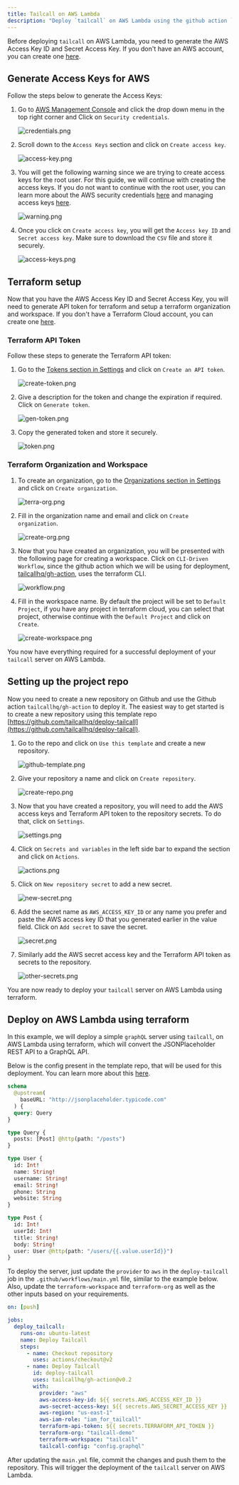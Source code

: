 ```yaml
---
title: Tailcall on AWS Lambda
description: "Deploy `tailcall` on AWS Lambda using the github action `tailcallhq/gh-action`"
---
```


Before deploying `tailcall` on AWS Lambda, you need to generate the AWS Access Key ID and Secret Access Key. If you don't have an AWS account, you can create one [here](https://aws.amazon.com/).

## Generate Access Keys for AWS

Follow the steps below to generate the Access Keys:

1. Go to [AWS Management Console](https://console.aws.amazon.com/) and click the drop down menu in the top right corner and Click on `Security credentials`.

   ![credentials.png](../static/images/aws/credentials.png)

2. Scroll down to the `Access Keys` section and click on `Create access key`.

   ![access-key.png](../static/images/aws/access-key.png)

3. You will get the following warning since we are trying to create access keys for the root user. For this guide, we will continue with creating the access keys. If you do not want to continue with the root user, you can learn more about the AWS security credentials [here](https://docs.aws.amazon.com/IAM/latest/UserGuide/security-creds.html) and managing access keys [here](https://docs.aws.amazon.com/IAM/latest/UserGuide/id_credentials_access-keys.html?icmpid=docs_iam_console#Using_CreateAccessKey).

   ![warning.png](../static/images/aws/warning.png)

4. Once you click on `Create access key`, you will get the `Access key ID` and `Secret access key`. Make sure to download the `CSV` file and store it securely.

   ![access-keys.png](../static/images/aws/access-keys.png)

## Terraform setup

Now that you have the AWS Access Key ID and Secret Access Key, you will need to generate API token for terraform and setup a terraform organization and workspace. If you don't have a Terraform Cloud account, you can create one [here](https://app.terraform.io/signup/account).

### Terraform API Token

Follow these steps to generate the Terraform API token:

1. Go to the [Tokens section in Settings](https://app.terraform.io/app/settings/tokens) and click on `Create an API token`.

   ![create-token.png](../static/images/aws/create-token.png)

2. Give a description for the token and change the expiration if required. Click on `Generate token`.

   ![gen-token.png](../static/images/aws/gen-token.png)

3. Copy the generated token and store it securely.

   ![token.png](../static/images/aws/token.png)

### Terraform Organization and Workspace

1. To create an organization, go to the [Organizations section in Settings](https://app.terraform.io/app/organizations) and click on `Create organization`.

   ![terra-org.png](../static/images/aws/terra-org.png)

2. Fill in the organization name and email and click on `Create organization`.

   ![create-org.png](../static/images/aws/create-org.png)

3. Now that you have created an organization, you will be presented with the following page for creating a workspace. Click on `CLI-Driven Workflow`, since the github action which we will be using for deployment, [tailcallhq/gh-action](https://github.com/tailcallhq/gh-action), uses the terraform CLI.

   ![workflow.png](../static/images/aws/workflow.png)

4. Fill in the workspace name. By default the project will be set to `Default Project`, if you have any project in terraform cloud, you can select that project, otherwise continue with the `Default Project` and click on `Create`.

   ![create-workspace.png](../static/images/aws/create-workspace.png)

You now have everything required for a successful deployment of your `tailcall` server on AWS Lambda.

## Setting up the project repo

Now you need to create a new repository on Github and use the Github action `tailcallhq/gh-action` to deploy it. The easiest way to get started is to create a new repository using this template repo [https://github.com/tailcallhq/deploy-tailcall](https://github.com/tailcallhq/deploy-tailcall).

1. Go to the repo and click on `Use this template` and create a new repository.

   ![github-template.png](../static/images/docs/fly/github-template.png)

2. Give your repository a name and click on `Create repository`.

   ![create-repo.png](../static/images/aws/create-repo.png)

3. Now that you have created a repository, you will need to add the AWS access keys and Terraform API token to the repository secrets. To do that, click on `Settings`.

   ![settings.png](../static/images/aws/settings.png)

4. Click on `Secrets and variables` in the left side bar to expand the section and click on `Actions`.

   ![actions.png](../static/images/aws/actions.png)

5. Click on `New repository secret` to add a new secret.

   ![new-secret.png](../static/images/aws/new-secret.png)

6. Add the secret name as `AWS_ACCESS_KEY_ID` or any name you prefer and paste the AWS access key ID that you generated earlier in the value field. Click on `Add secret` to save the secret.

   ![secret.png](../static/images/aws/secret.png)

7. Similarly add the AWS secret access key and the Terraform API token as secrets to the repository.

   ![other-secrets.png](../static/images/aws/other-secrets.png)

You are now ready to deploy your `tailcall` server on AWS Lambda using terraform.

## Deploy on AWS Lambda using terraform

In this example, we will deploy a simple `graphQL` server using `tailcall`, on AWS Lambda using terraform, which will convert the JSONPlaceholder REST API to a GraphQL API.

Below is the config present in the template repo, that will be used for this deployment. You can learn more about this [here](https://tailcall.run/docs/getting_started/configuration/).

```graphql
schema
  @upstream(
    baseURL: "http://jsonplaceholder.typicode.com"
  ) {
  query: Query
}

type Query {
  posts: [Post] @http(path: "/posts")
}

type User {
  id: Int!
  name: String!
  username: String!
  email: String!
  phone: String
  website: String
}

type Post {
  id: Int!
  userId: Int!
  title: String!
  body: String!
  user: User @http(path: "/users/{{.value.userId}}")
}
```

To deploy the server, just update the `provider` to `aws` in the `deploy-tailcall` job in the `.github/workflows/main.yml` file, similar to the example below. Also, update the `terraform-workspace` and `terraform-org` as well as the other inputs based on your requirements.

```yaml
on: [push]

jobs:
  deploy_tailcall:
    runs-on: ubuntu-latest
    name: Deploy Tailcall
    steps:
      - name: Checkout repository
        uses: actions/checkout@v2
      - name: Deploy Tailcall
        id: deploy-tailcall
        uses: tailcallhq/gh-action@v0.2
        with:
          provider: "aws"
          aws-access-key-id: ${{ secrets.AWS_ACCESS_KEY_ID }}
          aws-secret-access-key: ${{ secrets.AWS_SECRET_ACCESS_KEY }}
          aws-region: "us-east-1"
          aws-iam-role: "iam_for_tailcall"
          terraform-api-token: ${{ secrets.TERRAFORM_API_TOKEN }}
          terraform-org: "tailcall-demo"
          terraform-workspace: "tailcall"
          tailcall-config: "config.graphql"
```

After updating the `main.yml` file, commit the changes and push them to the repository. This will trigger the deployment of the `tailcall` server on AWS Lambda.
